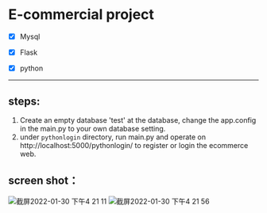 # E-commercial project

- [x] Mysql
- [x] Flask 
- [x] python 


-----
## steps:
1. Create an empty database 'test' at the database, change the app.config in the main.py to your own database setting.
2. under `pythonlogin` directory,  run main.py and operate on http://localhost:5000/pythonlogin/ to register or login the ecommerce web.

## screen shot： 

![截屏2022-01-30 下午4 21 11](https://user-images.githubusercontent.com/39432361/151718422-54c224a6-5ffd-4551-8efa-0fcd230428ac.png)
![截屏2022-01-30 下午4 21 56](https://user-images.githubusercontent.com/39432361/151718425-476248d3-bd10-42ae-b32b-d55c03f1ec05.png)




